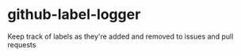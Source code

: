 # github-label-logger
Keep track of labels as they're added and removed to issues and pull requests
